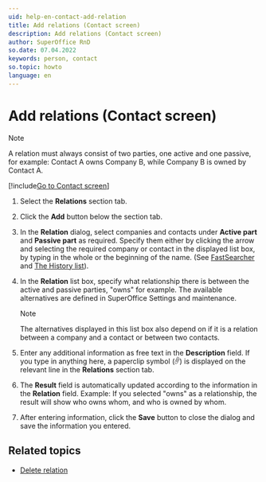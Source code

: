 ```yaml
---
uid: help-en-contact-add-relation
title: Add relations (Contact screen)
description: Add relations (Contact screen)
author: SuperOffice RnD
so.date: 07.04.2022
keywords: person, contact
so.topic: howto
language: en
---
```


# Add relations (Contact screen)

> [!NOTE]
> A relation must always consist of two parties, one active and one passive, for example: Contact A owns Company B, while Company B is owned by Contact A.

[!include[Go to Contact screen](../../learn/includes/goto-contact.md)]

1. Select the **Relations** section tab.

1. Click the **Add** button below the section tab.

1. In the **Relation** dialog, select companies and contacts under **Active part** and **Passive part** as required. Specify them either by clicking the arrow and selecting the required company or contact in the displayed list box, by typing in the whole or the beginning of the name. (See [FastSearcher][1] and [The History list][2]).

1. In the **Relation** list box, specify what relationship there is between the active and passive parties, "owns" for example. The available alternatives are defined in SuperOffice Settings and maintenance.

    > [!NOTE]
    > The alternatives displayed in this list box also depend on if it is a relation between a company and a contact or between two contacts.

1. Enter any additional information as free text in the **Description** field. If you type in anything here, a paperclip symbol (![icon][img1]) is displayed on the relevant line in the **Relations** section tab.

1. The **Result** field is automatically updated according to the information in the **Relation** field. Example: If you selected "owns" as a relationship, the result will show who owns whom, and who is owned by whom.

1. After entering information, click the **Save** button to close the dialog and save the information you entered.

## Related topics

* [Delete relation][3]

<!-- Referenced links -->
[1]: ../../search-options/learn/using-fastsearcher.md
[2]: ../../search-options/learn/using-history-list.md
[3]: delete-relation.md

<!-- Referenced images -->
[img1]: ../../../media/icons/binders.bmp
